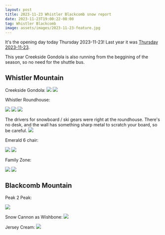 ```yaml
---
layout: post
title: 2023-11-23 Whistler Blackcomb snow report
date: 2023-11-23T19:00:22-08:00
tag: Whistler Blackcomb
image: assets/images/2023-11-23-feature.jpg
---
```


It's the opening day today Thursday 2023-11-23!
Last year it was [Thursday 2023-11-23](/2023-11-23-whistler-blackcomb-snow-report/).

This year Creekside Gondola is also running from the beggining of the season, so no need for the shuttle bus.

## Whistler Mountain

Creekside Gondola:
![](assets/images/2023-11-23-creekside-gondola-1.jpg)
![](assets/images/2023-11-23-creekside-gondola-2.jpg)

Whistler Roundhouse:

![](assets/images/2023-11-23-roundhouse.jpg)
![](assets/images/2023-11-23-roundhouse-2.jpg)
![](assets/images/2023-11-23-roundhouse-3.jpg)

The drivers for snowboard / ski gears were right at the roundhouse. There's no desk, and the wall has something sharp metal to scratch your board, so be careful.
![](assets/images/2023-11-23-drivers-near-roundhouse.jpg)

Emerald 6 chair:

![](assets/images/2023-11-23-emerald-6-chair.jpg)
![](assets/images/2023-11-23-emerald-6-chair-2.jpg)

Family Zone:

![](assets/images/2023-11-23-family-zone.jpg)
![](assets/images/2023-11-23-family-zone-2.jpg)

## Blackcomb Mountain

Peak 2 Peak:

![](assets/images/2023-11-23-peak2peak.jpg)

Snow Cannon as Wishbone:
![](assets/images/2023-11-23-snow-cannon.jpg)

Jersey Cream:
![](assets/images/2023-11-23-jersey-cream.jpg)

